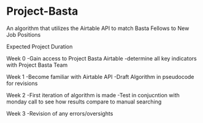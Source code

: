 # Project-Basta
An algorithm that utilizes the Airtable API to match Basta Fellows to New Job Positions

Expected Project Duration

Week 0
-Gain access to Project Basta Airtable
-determine all key indicators with Project Basta Team

Week 1
-Become familiar with Airtable API
-Draft Algorithm in pseudocode for revisions

Week 2
-First iteration of algorithm is made
-Test in conjucntion with monday call to see how results compare to manual searching

Week 3
-Revision of any errors/oversights
